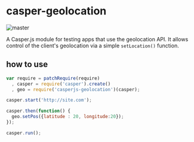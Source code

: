 # casper-geolocation
![master](https://travis-ci.org/ybouhjira/casper-geolocation.svg?branch=master)

A Casper.js module for testing apps that use the geolocation API.
It allows control of the client's geolocation via a simple `setLocation()`
function.

## how to use 
```javascript
var require = patchRequire(require)
  , casper = require('casper').create()
  , geo = require('casperjs-geolocation')(casper);

casper.start('http://site.com');

casper.then(function() {
  geo.setPos({latitude : 20, longitude:20});
});

casper.run();
```

